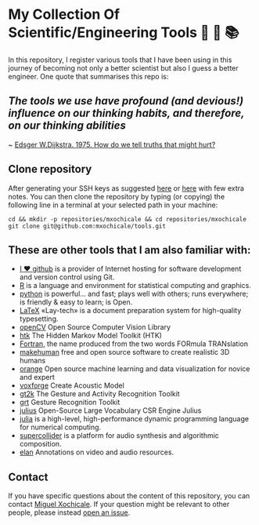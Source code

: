 # My Collection Of Scientific/Engineering Tools :wrench: :nut_and_bolt: :books:
In this repository, I register various tools that I have been using in this journey of becoming not only a better scientist but also I guess a better engineer. One quote that summarises this repo is:
## _The tools we use have profound (and devious!) influence on our thinking habits, and therefore, on our thinking abilities_
~ [Edsger W.Dijkstra. 1975. How do we tell truths that might hurt?](https://www.cs.virginia.edu/~evans/cs655/readings/ewd498.html)

## Clone repository
After generating your SSH keys as suggested [here](https://docs.github.com/en/github/authenticating-to-github/generating-a-new-ssh-key-and-adding-it-to-the-ssh-agent) or [here](https://github.com/mxochicale/tools/blob/main/github/SSH.md) with few extra notes.
You can then clone the repository by typing (or copying) the following line in a terminal at your selected path in your machine:
```
cd && mkdir -p repositories/mxochicale && cd repositories/mxochicale
git clone git@github.com:mxochicale/tools.git
```

## These are other tools that I am also familiar with:
* [I :heart: github](https://github.com/mxochicale/github)  is a provider of Internet hosting for software development and version control using Git.
* [R](https://github.com/mxochicale/r-code_repository) is a language and environment for statistical computing and graphics.
* [python](https://github.com/mxochicale/python)  is powerful... and fast;  plays well with others;  runs everywhere;  is friendly & easy to learn;  is Open.
* [LaTeX](https://github.com/mxochicale/LaTeX) «Lay-tech» is a document preparation
system for high-quality typesetting.
* [openCV](https://github.com/mxochicale/openCV) Open Source Computer Vision Library
* [htk](https://github.com/mxochicale/htk) The Hidden Markov Model Toolkit (HTK)
* [Fortran](https://github.com/mxochicale/fortran), the name produced from the two words FORmula TRANslation
* [makehuman](https://github.com/mxochicale/makehuman) free and open source software to create realistic 3D humans
* [orange](https://github.com/mxochicale/orange) Open source machine learning and data visualization for novice and expert
* [voxforge](https://github.com/mxochicale/voxforge) Create Acoustic Model
* [gt2k](https://github.com/mxochicale/gt2k) The Gesture and Activity Recognition Toolkit
* [grt](https://github.com/mxochicale/grt) Gesture Recognition Toolkit
* [julius](https://github.com/mxochicale/julius) Open-Source Large Vocabulary CSR Engine Julius
* [julia](https://github.com/mxochicale/julia) is a high-level, high-performance dynamic programming language for numerical computing.
* [supercollider](https://github.com/mxochicale/supercollider) is a platform for audio synthesis and algorithmic composition.
* [elan](https://github.com/mxochicale/elan) Annotations on video and audio resources.


## Contact 
If you have specific questions about the content of this repository, you can contact 
[Miguel Xochicale](mailto:perez.xochicale@gmail.com?subject="[tools]"). 
If your question might be relevant to other people, please instead 
[open an issue](https://github.com/mxochicale/tools/issues).

